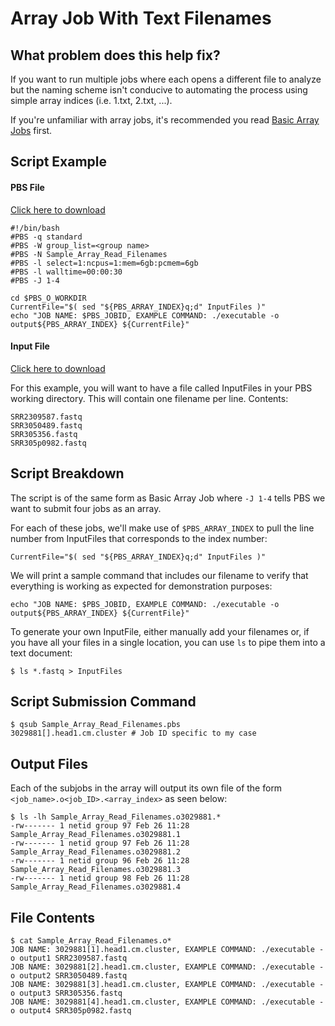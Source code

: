 # Array Job With Text Filenames

## What problem does this help fix?

If you want to run multiple jobs where each opens a different file to analyze but the naming scheme isn't conducive to automating the process using simple array indices (i.e. 1.txt, 2.txt, ...). 

If you're unfamiliar with array jobs, it's recommended you read [Basic Array Jobs](../Basic-Array-Job/Basic_Array_Job.md) first.

## Script Example

#### PBS File
[Click here to download](Sample_Array_Read_Filenames.pbs)
```
#!/bin/bash
#PBS -q standard
#PBS -W group_list=<group name>
#PBS -N Sample_Array_Read_Filenames
#PBS -l select=1:ncpus=1:mem=6gb:pcmem=6gb
#PBS -l walltime=00:00:30
#PBS -J 1-4

cd $PBS_O_WORKDIR
CurrentFile="$( sed "${PBS_ARRAY_INDEX}q;d" InputFiles )"
echo "JOB NAME: $PBS_JOBID, EXAMPLE COMMAND: ./executable -o output${PBS_ARRAY_INDEX} ${CurrentFile}"
```

#### Input File
[Click here to download](InputFiles)

For this example, you will want to have a file called InputFiles in your PBS working directory. This will contain one filename per line. Contents:
```
SRR2309587.fastq
SRR3050489.fastq
SRR305356.fastq
SRR305p0982.fastq
```

## Script Breakdown

The script is of the same form as Basic Array Job where ```-J 1-4``` tells PBS we want to submit four jobs as an array. 

For each of these jobs, we'll make use of ```$PBS_ARRAY_INDEX``` to pull the line number from InputFiles that corresponds to the index number: 
```
CurrentFile="$( sed "${PBS_ARRAY_INDEX}q;d" InputFiles )"
```
We will print a sample command that includes our filename to verify that everything is working as expected for demonstration purposes:
```
echo "JOB NAME: $PBS_JOBID, EXAMPLE COMMAND: ./executable -o output${PBS_ARRAY_INDEX} ${CurrentFile}"
```

To generate your own InputFile, either manually add your filenames or, if you have all your files in a single location, you can use ```ls``` to pipe them into a text document:
```
$ ls *.fastq > InputFiles
```

## Script Submission Command
```
$ qsub Sample_Array_Read_Filenames.pbs 
3029881[].head1.cm.cluster # Job ID specific to my case
```

## Output Files
Each of the subjobs in the array will output its own file of the form ```<job_name>.o<job_ID>.<array_index>``` as seen below:
```
$ ls -lh Sample_Array_Read_Filenames.o3029881.*
-rw------- 1 netid group 97 Feb 26 11:28 Sample_Array_Read_Filenames.o3029881.1
-rw------- 1 netid group 97 Feb 26 11:28 Sample_Array_Read_Filenames.o3029881.2
-rw------- 1 netid group 96 Feb 26 11:28 Sample_Array_Read_Filenames.o3029881.3
-rw------- 1 netid group 98 Feb 26 11:28 Sample_Array_Read_Filenames.o3029881.4
```

## File Contents

```
$ cat Sample_Array_Read_Filenames.o*
JOB NAME: 3029881[1].head1.cm.cluster, EXAMPLE COMMAND: ./executable -o output1 SRR2309587.fastq
JOB NAME: 3029881[2].head1.cm.cluster, EXAMPLE COMMAND: ./executable -o output2 SRR3050489.fastq
JOB NAME: 3029881[3].head1.cm.cluster, EXAMPLE COMMAND: ./executable -o output3 SRR305356.fastq
JOB NAME: 3029881[4].head1.cm.cluster, EXAMPLE COMMAND: ./executable -o output4 SRR305p0982.fastq
```
